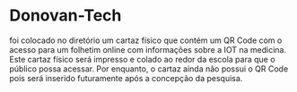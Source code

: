 # Donovan-Tech

foi colocado no diretório um cartaz físico que contém um QR Code com o acesso para um folhetim online com informações sobre a IOT na medicina. Este cartaz físico será impresso e colado ao redor da escola para que o público possa acessar. Por enquanto, o cartaz ainda não possui o QR Code pois será inserido futuramente após a concepção da pesquisa.
